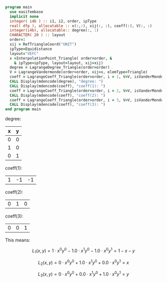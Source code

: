 ```fortran
program main
  use easifembase
  implicit none
  integer( i4b ) :: i1, i2, order, ipType
  real( dfp ), allocatable :: x(:,:), xij(:, :), coeff(:), V(:, :)
  integer(i4b), allocatable:: degree(:, :)
  CHARACTER( 20 ) :: layout
  order=1
  xij = RefTriangleCoord("UNIT")
  ipType=Equidistance
  layout="VEFC"
  x =InterpolationPoint_Triangle( order=order, &
    & ipType=ipType, layout=layout, xij=xij)
  degree = LagrangeDegree_Triangle(order=order)
  V = LagrangeVandermonde(order=order, xij=x, elemType=Triangle)
  coeff = LagrangeCoeff_Triangle(order=order, i = 1, V=V, isVanderMonde=.true.)
  CALL Display(mdencode(degree), "degree: ")
  CALL Display(mdencode(coeff), "coeff(1): ")
  coeff = LagrangeCoeff_Triangle(order=order, i = 2, V=V, isVanderMonde=.true.)
  CALL Display(mdencode(coeff), "coeff(2): ")
  coeff = LagrangeCoeff_Triangle(order=order, i = 3, V=V, isVanderMonde=.true.)
  CALL Display(mdencode(coeff), "coeff(3): ")
end program main
```

degree:

| x | y |
| - | - |
| 0 | 0 |
| 1 | 0 |
| 0 | 1 |

coeff(1):

|   |    |    |
| - | -- | -- |
| 1 | -1 | -1 |

coeff(2):

|   |   |   |
| - | - | - |
| 0 | 1 | 0 |

coeff(3):

|   |   |   |
| - | - | - |
| 0 | 0 | 1 |

This means:

$$
L_{1}(x,y) = 1\cdot x^0 y^0 - 1.0 \cdot x^1 y^0 - 1.0 \cdot x^0 y^1 = 1-x-y
$$

$$
L_{2}(x,y) = 0\cdot x^0 y^0 + 1.0 \cdot x^1 y^0 + 0.0 \cdot x^0 y^1 = x
$$

$$
L_{3}(x,y) = 0\cdot x^0 y^0 + 0.0 \cdot x^1 y^0 + 1.0 \cdot x^0 y^1 = y
$$
